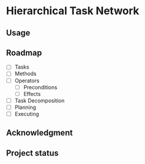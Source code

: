 # Hierarchical Task Network

## Usage

## Roadmap
- [ ] Tasks
- [ ] Methods
- [ ] Operators
  - [ ] Preconditions
  - [ ] Effects
- [ ] Task Decomposition
- [ ] Planning
- [ ] Executing

## Acknowledgment

## Project status
